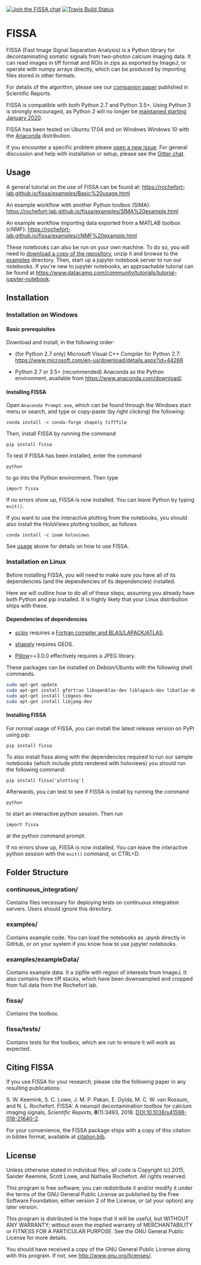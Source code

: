 [![Join the FISSA chat](https://badges.gitter.im/Join%20Chat.svg)](https://gitter.im/rochefort-lab/fissa)
[![Travis Build Status](https://travis-ci.org/rochefort-lab/fissa.svg?branch=master)](https://travis-ci.org/rochefort-lab/fissa)


FISSA
=====

FISSA (Fast Image Signal Separation Analysis) is a Python library for decontaminating somatic signals from two-photon calcium imaging data.
It can read images in tiff format and ROIs in zips as exported by ImageJ; or operate with numpy arrays directly, which can be produced by importing files stored in other formats.

For details of the algorithm, please see our [companion paper](https://www.doi.org/10.1038/s41598-018-21640-2) published in Scientific Reports.

FISSA is compatible with both Python 2.7 and Python 3.5+. Using Python 3 is strongly encouraged, as Python 2 will no longer be [maintained starting January 2020](https://python3statement.org/). 

FISSA has been tested on Ubuntu 17.04 and on Windows Windows 10 with the
[Anaconda](https://www.anaconda.com/download/#linux) distribution.

If you encounter a specific problem please
[open a new issue](https://github.com/rochefort-lab/fissa/issues/new).
For general discussion and help with installation or setup, please see the
[Gitter chat](https://gitter.im/rochefort-lab/fissa).


Usage
-----

A general tutorial on the use of FISSA can be found at:
<https://rochefort-lab.github.io/fissa/examples/Basic%20usage.html>

An example workflow with another Python toolbox (SIMA):
<https://rochefort-lab.github.io/fissa/examples/SIMA%20example.html>

An example workflow importing data exported from a MATLAB toolbox (cNMF):
<https://rochefort-lab.github.io/fissa/examples/cNMF%20example.html>

These notebooks can also be run on your own machine.
To do so, you will need to [download a copy of the repository](https://github.com/rochefort-lab/fissa/archive/master.zip), unzip it and browse to the [examples](examples) directory.
Then, start up a jupyter notebook server to run our notebooks.
If you're new to jupyter notebooks, an approachable tutorial can be found at <https://www.datacamp.com/community/tutorials/tutorial-jupyter-notebook>.


Installation
------------

### Installation on Windows
#### Basic prerequisites
Download and install, in the following order:
* (for Python 2.7 only) Microsoft Visual C++ Compiler for Python 2.7: <https://www.microsoft.com/en-us/download/details.aspx?id=44266>

* Python 2.7 or 3.5+ (recommended) Anaconda as the Python environment, available from
<https://www.anaconda.com/download/>.


#### Installing FISSA
Open `Anaconda Prompt.exe`, which can be found through the Windows
start menu or search, and type or copy-paste (by right clicking) the following:

```
conda install -c conda-forge shapely tifffile
```

Then, install FISSA by running the command

```
pip install fissa
```

To test if FISSA has been installed, enter the command
```
python
```
to go into the Python environment. Then type
```
import fissa
```
If no errors show up, FISSA is now installed.
You can leave Python by typing `exit()`.

If you want to use the interactive plotting from the notebooks, you should
also install the HoloViews plotting toolbox, as follows

```
conda install -c ioam holoviews
```

See [usage](#usage) above for details on how to use FISSA.


### Installation on Linux

Before installing FISSA, you will need to make sure you have all of its dependencies
(and the dependencies of its dependencies) installed.

Here we will outline how to do all of these steps, assuming you already have both
Python and pip installed. It is highly likely that your Linux distribution ships with these.

#### Dependencies of dependencies
* [scipy](https://pypi.python.org/pypi/scipy/) requires a
  [Fortran compiler and BLAS/LAPACK/ATLAS](http://www.scipy.org/scipylib/building/linux.html#installation-from-source).

* [shapely](https://pypi.python.org/pypi/Shapely) requires GEOS.

* [Pillow](https://pypi.org/project/Pillow/)>=3.0.0 effectively requires a JPEG library.

These packages can be installed on *Debian/Ubuntu* with the following shell
commands.

```bash
sudo apt-get update
sudo apt-get install gfortran libopenblas-dev liblapack-dev libatlas-dev libatlas-base-dev
sudo apt-get install libgeos-dev
sudo apt-get install libjpeg-dev
```

#### Installing FISSA

For normal usage of FISSA, you can install the latest release version on PyPI
using pip:
```
pip install fissa
```

To also install fissa along with the dependencies required to run our sample
notebooks (which include plots rendered with holoviews) you should run the
following command:
```
pip install fissa['plotting']
```

Afterwards, you can test to see if FISSA is install by running the command
```
python
```
to start an interactive python session. Then run
```
import fissa
```
at the python command prompt.

If no errors show up, FISSA is now installed.
You can leave the interactive python session with the `exit()` command, or CTRL+D.


Folder Structure
----------------

### continuous_integration/
Contains files necessary for deploying tests on continuous integration servers.
Users should ignore this directory.

### examples/
Contains example code. You can load the notebooks as .ipynb directly in GitHub,
or on your system if you know how to use jupyter notebooks.

### examples/exampleData/
Contains example data. It a zipfile with region of interests from ImageJ.
It also contains three tiff stacks, which have been downsampled and cropped
from full data from the Rochefort lab.

### fissa/
Contains the toolbox.

### fissa/tests/
Contains tests for the toolbox, which are run to ensure it will work as expected.


Citing FISSA
------------

If you use FISSA for your research, please cite the following paper
in any resulting publications:

S. W. Keemink, S. C. Lowe, J. M. P. Pakan, E. Dylda, M. C. W. van Rossum, and N. L. Rochefort. FISSA: A neuropil decontamination toolbox for calcium imaging signals, *Scientific Reports*, **8**(1):3493, 2018. [DOI:10.1038/s41598-018-21640-2](https://www.doi.org/10.1038/s41598-018-21640-2).

For your convenience, the FISSA package ships with a copy of this citation in bibtex format, available at [citation.bib](citation.bib).


License
-------

Unless otherwise stated in individual files, all code is
Copyright (c) 2015, Sander Keemink, Scott Lowe, and Nathalie Rochefort.
All rights reserved.

This program is free software; you can redistribute it and/or
modify it under the terms of the GNU General Public License
as published by the Free Software Foundation; either version 2
of the License, or (at your option) any later version.

This program is distributed in the hope that it will be useful,
but WITHOUT ANY WARRANTY; without even the implied warranty of
MERCHANTABILITY or FITNESS FOR A PARTICULAR PURPOSE.  See the
GNU General Public License for more details.

You should have received a copy of the GNU General Public License
along with this program.  If not, see <http://www.gnu.org/licenses/>.
